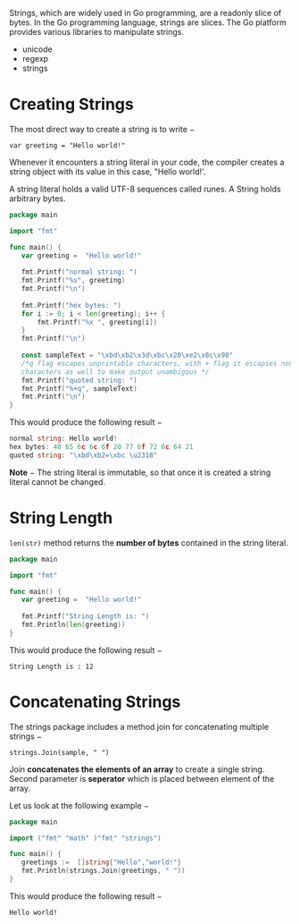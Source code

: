 Strings, which are widely used in Go programming, are a readonly slice of bytes. In the Go programming language, strings are slices. The Go platform provides various libraries to manipulate strings.

- unicode
- regexp
- strings

# Creating Strings

The most direct way to create a string is to write −

`var greeting = "Hello world!"`

Whenever it encounters a string literal in your code, the compiler creates a string object with its value in this case, "Hello world!'.

A string literal holds a valid UTF-8 sequences called runes. A String holds arbitrary bytes.

```go
package main

import "fmt"

func main() {
   var greeting =  "Hello world!"
   
   fmt.Printf("normal string: ")
   fmt.Printf("%s", greeting)
   fmt.Printf("\n")
   
   fmt.Printf("hex bytes: ")
   for i := 0; i < len(greeting); i++ {
       fmt.Printf("%x ", greeting[i])
   }
   fmt.Printf("\n")
   
   const sampleText = "\xbd\xb2\x3d\xbc\x20\xe2\x8c\x98" 
   /*q flag escapes unprintable characters, with + flag it escapses non-ascii 
   characters as well to make output unambigous */
   fmt.Printf("quoted string: ")
   fmt.Printf("%+q", sampleText)
   fmt.Printf("\n")  
}
```

This would produce the following result −

```go
normal string: Hello world!
hex bytes: 48 65 6c 6c 6f 20 77 6f 72 6c 64 21 
quoted string: "\xbd\xb2=\xbc \u2318"
```

**Note** − The string literal is immutable, so that once it is created a string literal cannot be changed.

# String Length

`len(str)` method returns the **number of bytes** contained in the string literal.

```go
package main

import "fmt"

func main() {
   var greeting =  "Hello world!"
   
   fmt.Printf("String Length is: ")
   fmt.Println(len(greeting))  
}
```

This would produce the following result −

`String Length is : 12`

# Concatenating Strings

The strings package includes a method join for concatenating multiple strings −

`strings.Join(sample, " ")`

Join **concatenates the elements of an array** to create a single string. Second parameter is **seperator** which is placed between element of the array.

Let us look at the following example −

```go
package main

import ("fmt" "math" )"fmt" "strings")

func main() {
   greetings :=  []string{"Hello","world!"}   
   fmt.Println(strings.Join(greetings, " "))
}
```

This would produce the following result −

`Hello world!`

